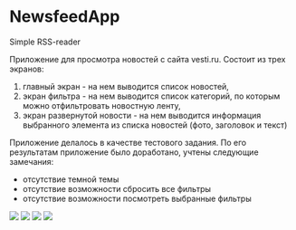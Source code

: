 # NewsfeedApp
Simple RSS-reader 

Приложение для просмотра новостей с сайта vesti.ru. Состоит из трех экранов: 
1) главный экран - на нем выводится список новостей,
2) экран фильтра - на нем выводится список категорий, по которым можно отфильтровать новостную ленту, 
3) экран развернутой новости - на нем выводится информация выбранного элемента из списка новостей (фото, заголовок и текст) 

Приложение делалось в качестве тестового задания. По его результатам приложение было доработано, учтены следующие замечания: 
- отсутствие темной темы
- отсутствие возможности сбросить все фильтры 
- отсутствие возможности посмотреть выбранные фильтры 


![](https://github.com/a-trefilova/NewsfeedApp/blob/master/Screenshots/Simulator%20Screen%20Shot%20-%20iPhone%20SE%20(2nd%20generation)%20-%202020-12-13%20at%2022.30.32.png) 
![](https://github.com/a-trefilova/NewsfeedApp/blob/master/Screenshots/Simulator%20Screen%20Shot%20-%20iPhone%20SE%20(2nd%20generation)%20-%202020-12-13%20at%2022.30.50.png)
![](https://github.com/a-trefilova/NewsfeedApp/blob/master/Screenshots/Simulator%20Screen%20Shot%20-%20iPhone%20SE%20(2nd%20generation)%20-%202020-12-13%20at%2022.31.05.png) 
![](https://github.com/a-trefilova/NewsfeedApp/blob/master/Screenshots/Simulator%20Screen%20Shot%20-%20iPhone%20SE%20(2nd%20generation)%20-%202020-12-13%20at%2022.31.36.png)

